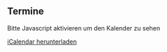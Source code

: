## Termine
<div id="drcal" class="table-responsive"></div>
<noscript>Bitte Javascript aktivieren um den Kalender zu sehen</noscript>
<p><a href="{{ "/data/termine.ics" | prepend: site.baseurl }}">iCalendar herunterladen</a></p>


